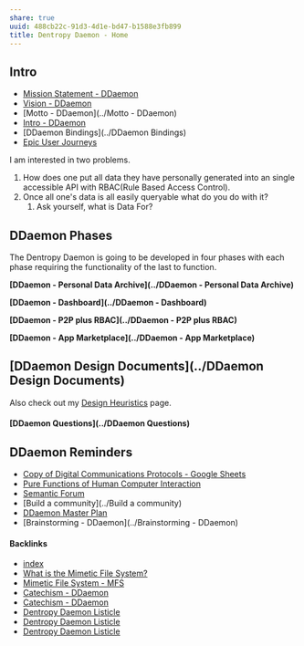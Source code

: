 ```yaml
---
share: true
uuid: 488cb22c-91d3-4d1e-bd47-b1588e3fb899
title: Dentropy Daemon - Home
---
```

## Intro

* [Mission Statement - DDaemon](../49651cdb-2917-4c0e-b237-0ef9db099384)
* [Vision - DDaemon](../d6c7b9d4-1ce5-4661-9040-28be18e457ca)
* [Motto - DDaemon](../Motto - DDaemon)
* [Intro - DDaemon](../3aac9f98-9264-4093-8402-be32de0295cb)
* [DDaemon Bindings](../DDaemon Bindings)
* [Epic User Journeys](../c81f0da9-8d82-4176-8458-cfb3d06924c4)

I am interested in two problems. 

1. How does one put all data they have personally generated into an single accessible API with RBAC(Rule Based Access Control).
2. Once all one's data is all easily queryable what do you do with it?
	1. Ask yourself, what is Data For?

## DDaemon Phases

The Dentropy Daemon is going to be developed in four phases with each phase requiring the functionality of the last to function.

**[DDaemon - Personal Data Archive](../DDaemon - Personal Data Archive)**

**[DDaemon - Dashboard](../DDaemon - Dashboard)**

**[DDaemon - P2P plus RBAC](../DDaemon - P2P plus RBAC)**

**[DDaemon - App Marketplace](../DDaemon - App Marketplace)**

## [DDaemon Design Documents](../DDaemon Design Documents)

Also check out  my [Design Heuristics](../5e01e1ef-4aa4-491d-8ac3-8f0343201a97) page.

#### [DDaemon Questions](../DDaemon Questions)
## DDaemon Reminders

* [Copy of Digital Communications Protocols - Google Sheets](https://docs.google.com/spreadsheets/d/1moR2wTGfnuqf3x6neTOxMTHb33bewkiFnJLUR2BrGFM/edit#gid=0)
* [Pure Functions of Human Computer Interaction](../57db9cf5-4b35-4cff-af63-25d6da569ca3)
* [Semantic Forum](../b1c652df-6eb9-4e60-9bb5-c94c972ba35a)
* [Build a community](../Build a community)
* [DDaemon Master Plan](../58fef7f0-c9dc-44b3-949f-1c034bc24cf2)
* [Brainstorming - DDaemon](../Brainstorming - DDaemon)



#### Backlinks

* [index](/146656b4-573a-4e42-8f00-239ab29eac3b)
* [What is the Mimetic File System?](/d6bc0e0e-54f2-4389-a143-3bb60f8daa61)
* [Mimetic File System - MFS](/174ec832-c137-4d44-b581-3e552e0c047e)
* [Catechism - DDaemon](/89182d9f-ab57-497c-96c6-0aff10c6724d)
* [Catechism - DDaemon](/89182d9f-ab57-497c-96c6-0aff10c6724d)
* [Dentropy Daemon Listicle](/15c66694-3dc9-4115-afb8-887a6e52ffea)
* [Dentropy Daemon Listicle](/15c66694-3dc9-4115-afb8-887a6e52ffea)
* [Dentropy Daemon Listicle](/15c66694-3dc9-4115-afb8-887a6e52ffea)